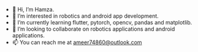 - 👋 Hi, I’m Hamza.
- 👀 I’m interested in robotics and android app development.
- 🌱 I’m currently learning flutter, pytorch, opencv, pandas and matplotlib.
- 💞️ I’m looking to collaborate on robotics applications and android applications.
- 📫 You can reach me at ameer74860@outlook.com

<!---
UET-Boy/UET-Boy is a ✨ special ✨ repository because its `README.md` (this file) appears on your GitHub profile.
You can click the Preview link to take a look at your changes.
--->
